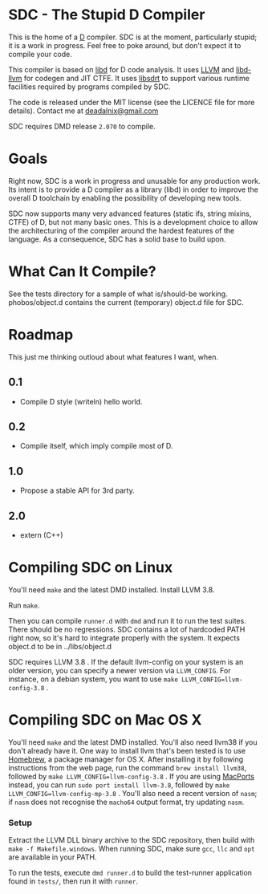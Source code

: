SDC - The Stupid D Compiler
===========================
This is the home of a [D](http://dlang.org/) compiler.
SDC is at the moment, particularly stupid; it is a work in progress. Feel free to poke around, but don't expect it to compile your code.

This compiler is based on [libd](https://github.com/deadalnix/SDC/tree/master/libd) for D code analysis. It uses [LLVM](http://llvm.org/) and [libd-llvm](https://github.com/deadalnix/SDC/tree/master/libd-llvm) for codegen and JIT CTFE. It uses [libsdrt](https://github.com/deadalnix/SDC/tree/master/libsdrt) to support various runtime facilities required by programs compiled by SDC.

The code is released under the MIT license (see the LICENCE file for more details).
Contact me at deadalnix@gmail.com

SDC requires DMD release `2.070` to compile.

Goals
=====
Right now, SDC is a work in progress and unusable for any production work. Its intent is to provide a D compiler as a library (libd) in order to improve the overall D toolchain by enabling the possibility of developing new tools.

SDC now supports many very advanced features (static ifs, string mixins, CTFE) of D, but not many basic ones. This is a development choice to allow the architecturing of the compiler around the hardest features of the language. As a consequence, SDC has a solid base to build upon.

What Can It Compile?
====================
See the tests directory for a sample of what is/should-be working.
phobos/object.d contains the current (temporary) object.d file for SDC.

Roadmap
=======
This just me thinking outloud about what features I want, when.

0.1
---
* Compile D style (writeln) hello world.

0.2
---
* Compile itself, which imply compile most of D.

1.0
---
* Propose a stable API for 3rd party.

2.0
---
* extern (C++)


Compiling SDC on Linux
=======
You'll need `make` and the latest DMD installed.
Install LLVM 3.8.

Run `make`.

Then you can compile `runner.d` with `dmd` and run it to run the test suites. There should be no regressions.
SDC contains a lot of hardcoded PATH right now, so it's hard to integrate properly with the system. It expects object.d to be in ../libs/object.d

SDC requires LLVM 3.8 . If the default llvm-config on your system is an older version, you can specify a newer version via `LLVM_CONFIG`. For instance, on a debian system, you want to use `make LLVM_CONFIG=llvm-config-3.8` .

Compiling SDC on Mac OS X
=======
You'll need `make` and the latest DMD installed. You'll also need llvm38 if you don't already have it. One way to install llvm that's been tested is to use [Homebrew](http://brew.sh/), a package manager for OS X. After installing it by following instructions from the web page, run the command  `brew install llvm38`, followed by `make LLVM_CONFIG=llvm-config-3.8` . If you are using [MacPorts](http://www.macports.org) instead, you can run `sudo port install llvm-3.8`, followed by `make LLVM_CONFIG=llvm-config-mp-3.8` .
You'll also need a recent version of `nasm`; if `nasm` does not recognise the `macho64` output format, try updating `nasm`.

### Setup
Extract the LLVM DLL binary archive to the SDC repository, then build with `make -f Makefile.windows`.
When running SDC, make sure `gcc`, `llc` and `opt` are available in your PATH.

To run the tests, execute `dmd runner.d` to build the test-runner application found in `tests/`, then run it with `runner`.
